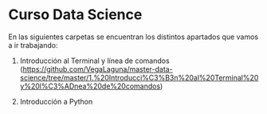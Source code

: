 # Curso Data Science

En las siguientes carpetas se encuentran los distintos apartados que vamos a ir trabajando:

  1. Introducción al Terminal y línea de comandos (https://github.com/VegaLaguna/master-data-science/tree/master/1.%20Introducci%C3%B3n%20al%20Terminal%20y%20l%C3%ADnea%20de%20comandos) 
  
  2. Introducción a Python 
